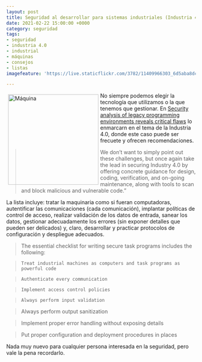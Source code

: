 ```yaml
---
layout: post
title: Seguridad al desarrollar para sistemas industriales (Industria 4.0)
date: 2021-02-22 15:00:00 +0000
category: seguridad
tags:
- seguridad
- industria 4.0
- industrial
- máquinas
- consejos
- listas
imagefeature: 'https://live.staticflickr.com/3782/11409966303_6d5aba8dcc.jpg'

---
```

<a href="https://www.flickr.com/photos/fernand0/11409966303/" title="Máquina "><img src="https://live.staticflickr.com/3782/11409966303_6d5aba8dcc.jpg" alt="Máquina " width="240" style="float:left; margin:5px"></a>
No siempre podemos elegir la tecnología que utilizamos o la que tenemos que gestionar. En [Security analysis of legacy programming environments reveals critical flaws](https://www.helpnetsecurity.com/2020/08/05/legacy-programming-flaws/) lo enmarcarn en el tema de la Industria 4.0, donde este caso puede ser frecuete y ofrecen recomendaciones.

> We don’t want to simply point out these challenges, but once again take the lead in securing Industry 4.0 by offering concrete guidance for design, coding, verification, and on-going maintenance, along with tools to scan and block malicious and vulnerable code.”

La lista incluye: tratar la maquinaria como si fueran computadoras, autentificar las comunicaciones (cada comunicación), implantar políticas de control de acceso, realizar validación de los datos de entrada, sanear los datos, gestionar adecuadamente los errores (sin exponer detalles que pueden ser delicados) y, claro, desarrollar y practicar protocolos de configuración y despliegue adecuados.

> The essential checklist for writing secure task programs includes the following:

>     Treat industrial machines as computers and task programs as powerful code

>     Authenticate every communication

>     Implement access control policies

>     Always perform input validation

>    Always perform output sanitization

>    Implement proper error handling without exposing details

>    Put proper configuration and deployment procedures in places


Nada muy nuevo para cualquier persona interesada en la seguridad, pero vale la pena recordarlo.
